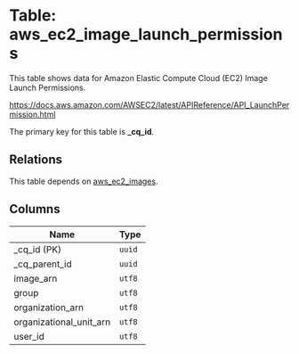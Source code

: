 # Table: aws_ec2_image_launch_permissions

This table shows data for Amazon Elastic Compute Cloud (EC2) Image Launch Permissions.

https://docs.aws.amazon.com/AWSEC2/latest/APIReference/API_LaunchPermission.html

The primary key for this table is **_cq_id**.

## Relations

This table depends on [aws_ec2_images](aws_ec2_images).

## Columns

| Name          | Type          |
| ------------- | ------------- |
|_cq_id (PK)|`uuid`|
|_cq_parent_id|`uuid`|
|image_arn|`utf8`|
|group|`utf8`|
|organization_arn|`utf8`|
|organizational_unit_arn|`utf8`|
|user_id|`utf8`|